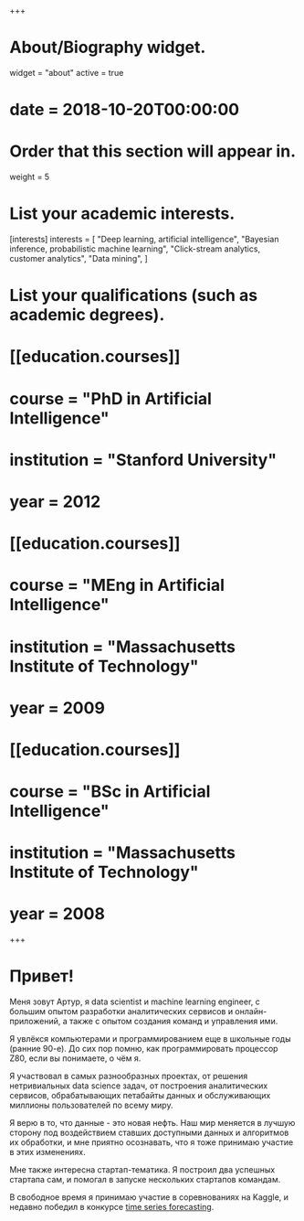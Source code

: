 +++
# About/Biography widget.
widget = "about"
active = true
# date = 2018-10-20T00:00:00

# Order that this section will appear in.
weight = 5

# List your academic interests.
[interests]
  interests = [
    "Deep learning, artificial intelligence",
    "Bayesian inference, probabilistic machine learning",
    "Click-stream analytics, customer analytics",
    "Data mining",
  ]

# List your qualifications (such as academic degrees).
# [[education.courses]]
#   course = "PhD in Artificial Intelligence"
#   institution = "Stanford University"
#   year = 2012

# [[education.courses]]
#   course = "MEng in Artificial Intelligence"
#   institution = "Massachusetts Institute of Technology"
#   year = 2009

# [[education.courses]]
#   course = "BSc in Artificial Intelligence"
#   institution = "Massachusetts Institute of Technology"
#   year = 2008
 
+++

# Привет!
Меня зовут Артур, я data scientist и machine learning engineer, c большим
опытом разработки аналитических сервисов и онлайн-приложений, а также
с опытом создания команд и управления ими.  

Я увлёкся компьютерами и программированием еще в школьные годы (ранние 90-е). 
До сих пор помню, как программировать процессор Z80, если вы понимаете, 
о чём я.

Я участвовал в самых разнообразных проектах, от решения нетривиальных 
data science задач, от построения аналитических сервисов, обрабатывающих
петабайты данных и обслуживающих миллионы пользователей по всему миру.

Я верю в то, что данные - это новая нефть. Наш мир меняется в лучшую сторону под 
воздействием ставших доступными данных и алгоритмов их обработки, 
и мне приятно осознавать, что я тоже принимаю участие в этих изменениях.  

Мне также интересна стартап-тематика. Я построил два успешных
стартапа сам, и помогал в запуске нескольких стартапов командам.
  
В свободное время я принимаю участие в соревнованиях на Kaggle, и недавно
победил в конкурсе [time series forecasting](https://www.kaggle.com/c/web-traffic-time-series-forecasting).

 

